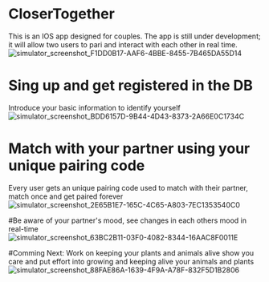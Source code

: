 # CloserTogether
This is an IOS app designed for couples. The app is still under development; it will allow two users to pari and interact with each other in real time.
![simulator_screenshot_F1DD0B17-AAF6-4BBE-8455-7B465DA55D14](https://github.com/user-attachments/assets/8069f302-a853-4cbc-a0c3-fb3731aab19b)

# Sing up and get registered in the DB 
Introduce your basic information to identify yourself 
![simulator_screenshot_BDD6157D-9B44-4D43-8373-2A66E0C1734C](https://github.com/user-attachments/assets/0f2da9e2-c6b0-486a-85d4-18778cdc5e23)

# Match with your partner using your unique pairing code 
Every user gets an unique pairing code used to match with their partner, match once and get paired forever 
![simulator_screenshot_2E65B1E7-165C-4C65-A803-7EC1353540C0](https://github.com/user-attachments/assets/8023a36c-089f-4024-ae2e-7450d5775fbe)

#Be aware of your partner's mood, see changes in each others mood in real-time 
![simulator_screenshot_63BC2B11-03F0-4082-8344-16AAC8F0011E](https://github.com/user-attachments/assets/e40d6860-3e87-428a-aad3-0f36b32af7e7)

#Comming Next: Work on keeping your plants and animals alive
show you care and put effort into growing and keeping alive your animals and plants
![simulator_screenshot_88FAE86A-1639-4F9A-A78F-832F5D1B2806](https://github.com/user-attachments/assets/bda48238-a3a9-425e-81e6-1815f43df29c)
